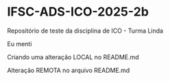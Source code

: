 # IFSC-ADS-ICO-2025-2b
Repositório de teste da disciplina de ICO - Turma Linda

Eu menti

Criando uma alteração LOCAL no README.md

Alteração REMOTA no arquivo README.md

